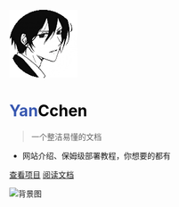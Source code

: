 <!-- 封面 -->

![logo](img/1.png)

# <span style="color: #3858b1;">Yan</span><span style="color: #000000;">Cchen</span>

> 一个整洁易懂的文档

- 网站介绍、保姆级部署教程，你想要的都有

[查看项目](https://yan.vin:86)
[阅读文档](README)

![背景图](https://api.mfstudio.cc/bing/)